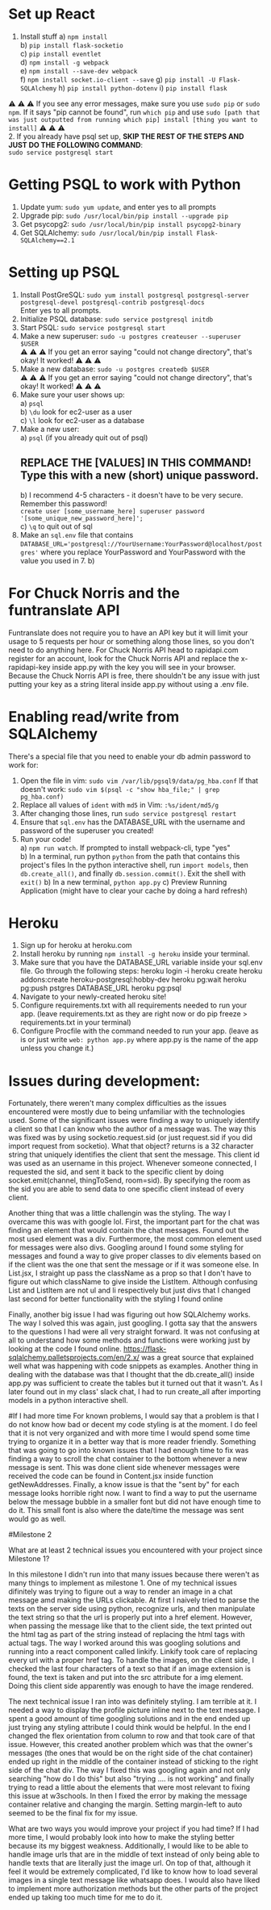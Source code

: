 # Set up React
1. Install stuff
  a) `npm install`    
  b) `pip install flask-socketio`    
  c) `pip install eventlet`    
  d) `npm install -g webpack`    
  e) `npm install --save-dev webpack`    
  f) `npm install socket.io-client --save` 
  g) `pip install -U Flask-SQLAlchemy`
  h) `pip install python-dotenv`
  i) `pip install flask`

:warning: :warning: :warning: If you see any error messages, make sure you use `sudo pip` or `sudo npm`. If it says "pip cannot be found", run `which pip` and use `sudo [path that was just outputted from running which pip] install [thing you want to install]` :warning: :warning: :warning:    
2. If you already have psql set up, **SKIP THE REST OF THE STEPS AND JUST DO THE FOLLOWING COMMAND**:   
`sudo service postgresql start`    
  
# Getting PSQL to work with Python  
  
1. Update yum: `sudo yum update`, and enter yes to all prompts    
2. Upgrade pip: `sudo /usr/local/bin/pip install --upgrade pip`  
3. Get psycopg2: `sudo /usr/local/bin/pip install psycopg2-binary`    
4. Get SQLAlchemy: `sudo /usr/local/bin/pip install Flask-SQLAlchemy==2.1`    
  
# Setting up PSQL  
  
1. Install PostGreSQL: `sudo yum install postgresql postgresql-server postgresql-devel postgresql-contrib postgresql-docs`    
    Enter yes to all prompts.    
2. Initialize PSQL database: `sudo service postgresql initdb`    
3. Start PSQL: `sudo service postgresql start`    
4. Make a new superuser: `sudo -u postgres createuser --superuser $USER`    
    :warning: :warning: :warning: If you get an error saying "could not change directory", that's okay! It worked! :warning: :warning: :warning:    
5. Make a new database: `sudo -u postgres createdb $USER`    
        :warning: :warning: :warning: If you get an error saying "could not change directory", that's okay! It worked! :warning: :warning: :warning:    
6. Make sure your user shows up:    
    a) `psql`    
    b) `\du` look for ec2-user as a user    
    c) `\l` look for ec2-user as a database    
7. Make a new user:    
    a) `psql` (if you already quit out of psql)    
    ## REPLACE THE [VALUES] IN THIS COMMAND! Type this with a new (short) unique password.   
    b) I recommend 4-5 characters - it doesn't have to be very secure. Remember this password!  
        `create user [some_username_here] superuser password '[some_unique_new_password_here]';`    
    c) `\q` to quit out of sql    
8. Make an `sql.env` file that contains `DATABASE_URL='postgresql://YourUsername:YourPassword@localhost/postgres'` where you replace YourPassword and YourPassword with the value you used in 7. b)

  
# For Chuck Norris and the funtranslate API
Funtranslate does not require you to have an API key but it will limit your usage to 5 requests per hour or something along those lines, so you don't need to do anything here.
For Chuck Norris API head to rapidapi.com register for an account, look for the Chuck Norris API and replace the x-rapidapi-key inside app.py with the key you will see in your browser.
Because the Chuck Norris API is free, there shouldn't be any issue with just putting your key as a string literal inside app.py without using a .env file.
  
  
# Enabling read/write from SQLAlchemy  
There's a special file that you need to enable your db admin password to work for:  
1. Open the file in vim: `sudo vim /var/lib/pgsql9/data/pg_hba.conf`
If that doesn't work: `sudo vim $(psql -c "show hba_file;" | grep pg_hba.conf)`  
2. Replace all values of `ident` with `md5` in Vim: `:%s/ident/md5/g`  
3. After changing those lines, run `sudo service postgresql restart`  
4. Ensure that `sql.env` has the DATABASE_URL with the username and password of the superuser you created!  
5. Run your code!    
  a) `npm run watch`. If prompted to install webpack-cli, type "yes"    
  b) In a terminal, run python `python` from the path that contains this project's files
     In the python interactive shell, run `import models`, then `db.create_all()`, and finally `db.session.commit()`. Exit the shell with `exit()`
  b) In a new terminal, `python app.py`
  c) Preview Running Application (might have to clear your cache by doing a hard refresh)    

# Heroku
1. Sign up for heroku at heroku.com 
2. Install heroku by running `npm install -g heroku` inside your terminal.
3. Make sure that you have the DATABASE_URL variable inside your sql.env file. Go through the following steps:
    heroku login -i
    heroku create
    heroku addons:create heroku-postgresql:hobby-dev
    heroku pg:wait
    heroku pg:push pstgres DATABASE_URL
    heroku pg:psql
4. Navigate to your newly-created heroku site!
5. Configure requirements.txt with all requirements needed to run your app. (leave requirements.txt as they are right now or do pip freeze > requirements.txt in your terminal)
6. Configure Procfile with the command needed to run your app. (leave as is or just write `web: python app.py` where app.py is the name of the app unless you change it.)

# Issues during development:
Fortunately, there weren't many complex difficulties as the issues encountered were mostly due to being unfamiliar with the technologies used.
Some of the significant issues were finding a way to uniquely identify a client so that I can know who the author of a message was. The way this was fixed was by using 
socketio.request.sid (or just request.sid if you did import request from socketio). What that object? returns is a 32 character string that uniquely identifies the client that sent the message.
This client id was used as an username in this project. Whenever someone connected, I requested the sid, and sent it back to the specific client by doing 
socket.emit(channel, thingToSend, room=sid). By specifying the room as the sid you are able to send data to one specific client instead of every client.

Another thing that was a little challengin was the styling. The way I overcame this was with google lol. First, the important part for the chat was finding an element that would contain
the chat messages. Found out the most used element was a div. Furthermore, the most common element used for messages were also divs. Googling around I found some styling for messages
and found a way to give proper classes to div elements based on if the client was the one that sent the message or if it was someone else. In List.jsx, I straight up pass the className
as a prop so that I don't have to figure out which className to give inside the ListItem. Although confusing List and ListItem are not ul and li respectively
but just divs that I changed last second for better functionality with the styling I found online

Finally, another big issue I had was figuring out how SQLAlchemy works. The way I solved this was again, just googling. I gotta say that the answers to the questions I had were all very straight forward.
It was not confusing at all to understand how some methods and functions were working just by looking at the code I found online. https://flask-sqlalchemy.palletsprojects.com/en/2.x/ was a great source
that explained well what was happening with code snippets as examples. Another thing in dealing with the database was that I thought that the db.create_all() inside app.py was
sufficient to create the tables but it turned out that it wasn't. As I later found out in my class' slack chat, I had to run create_all after importing models in a python interactive shell.

#If I had more time
For known problems, I would say that a problem is that I do not know how bad or decent my code styling is at the moment. I do feel that it is not very organized and with more time
I would spend some time trying to organize it in a better way that is more reader friendly. Something that was going to go into known issues that I had enough time to fix was finding a way
to scroll the chat container to the bottom whenever a new message is sent. This was done client side whenever messages were received the code can be found in Content.jsx 
inside function getNewAddresses. Finally, a know issue is that the "sent by" for each message looks horrible right now. I want to find a way to put the username below the 
message bubble in a smaller font but did not have enough time to do it. This small font is also where the date/time the message was sent would go as well.

#Milestone 2

What are at least 2 technical issues you encountered with your project since Milestone 1?  

In this milestone I didn't run into that many issues because there weren't as many things to implement as milestone 1.
One of my technical issues difinitely was trying to figure out a way to render an image in a chat message amd making the URLs clickable. 
At first I naively tried to parse the texts on the server side using python, recognize urls, and then manipulate the text string so that the url is properly put into
a href element. However, when passing the message like that to the client side, the text printed out the html tag as part of the string instead of replacing the html tags 
with actual tags. The way I worked around this was googling solutions and running into a react component called linkify. Linkify took care of replacing every url with a
proper href tag. To handle the images, on the client side, I checked the last four characters of a text so that if an image extension is found, the text is taken and put into
the src attribute for a img element. Doing this client side apparently was enough to have the image rendered.

The next technical issue I ran into was definitely styling. I am terrible at it. I needed a way to display the profile picture inline next to the text message. 
I spent a good amount of time googling solutions and in the end ended up just trying any styling attribute I could think would be helpful. In the end I changed the 
flex orientation from column to row and that took care of that issue. However, this created another problem which was that the owner's messages (the ones that would be
on the right side of the chat container) ended up right in the middle of the container instead of sticking to the right side of the chat div. The way I fixed this was
googling again and not only searching "how do I do this" but also "trying .... is not working" and finally trying to read a little about the elements that were most relevant
to fixing this issue at w3schools. In then I fixed the error by making the message container relative and changing the margin. Setting margin-left to auto seemed to be the final
fix for my issue.


What are two ways you would improve your project if you had time?
If I had more time, I would probably look into how to make the styling better because its my biggest weakness. Additionally, I would like to be able to handle image urls
that are in the middle of text instead of only being able to handle texts that are literally just the image url. On top of that, although it feel it would be extremely complicated,
I'd like to know how to load several images in a single text message like whatsapp does. I would also have liked to implement more authorization methods but the other parts of 
the project ended up taking too much time for me to do it.